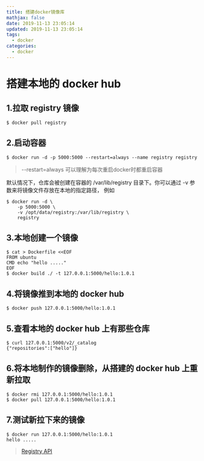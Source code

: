 ```yaml
---
title: 搭建docker镜像库
mathjax: false
date: 2019-11-13 23:05:14
updated: 2019-11-13 23:05:14
tags:
  - docker
categories:
  - docker
---
```


# 搭建本地的 docker hub

## 1.拉取 registry 镜像

```shell
$ docker pull registry
```

## 2.启动容器

```shell
$ docker run -d -p 5000:5000 --restart=always --name registry registry
```

> --restart=always 可以理解为每次重启docker时都重启容器

默认情况下，仓库会被创建在容器的 /var/lib/registry 目录下。你可以通过 -v 参数来将镜像文件存放在本地的指定路径， 例如

```
$ docker run -d \
    -p 5000:5000 \
    -v /opt/data/registry:/var/lib/registry \
    registry
```

## 3.本地创建一个镜像

```
$ cat > Dockerfile <<EOF
FROM ubuntu
CMD echo "hello ....."
EOF
$ docker build ./ -t 127.0.0.1:5000/hello:1.0.1
```

## 4.将镜像推到本地的 docker hub

```
$ docker push 127.0.0.1:5000/hello:1.0.1
```

## 5.查看本地的 docker hub 上有那些仓库

```
$ curl 127.0.0.1:5000/v2/_catalog
{"repositories":["hello"]}
```

## 6.将本地制作的镜像删除，从搭建的 docker hub 上重新拉取

```
$ docker rmi 127.0.0.1:5000/hello:1.0.1
$ docker pull 127.0.0.1:5000/hello:1.0.1
```

## 7.测试新拉下来的镜像

```
$ docker run 127.0.0.1:5000/hello:1.0.1
hello .....
```

> [Registry API](https://docs.docker.com/registry/spec/api/)